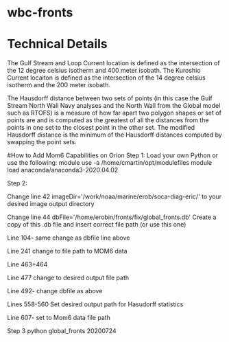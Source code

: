 # wbc-fronts


# Technical Details
The Gulf Stream and Loop Current location is defined as the intersection of the 12 degree celsius isotherm and 400 meter isobath.
The Kuroshio Current locaiton is defined as the intersection of the 14 degree celsius isotherm and the 200 meter isobath.

The Hausdorff distance between two sets of points (in this case the Gulf Stream North Wall Navy analyses and the North Wall from the Global model such as RTOFS) is a measure of how far apart two polygon shapes or set of points are and is computed as the greatest of all the distances from the points in one set to the closest point in the other set. The modified Hausdorff distance is the minimum of the Hausdorff distances computed by swapping the point sets. 

#How to Add Mom6 Capabilities on Orion
Step 1: Load your own Python or use the following:
             module use -a /home/cmartin/opt/modulefiles
     module load anaconda/anaconda3-2020.04.02

Step 2: 

Change line 42 imageDir='/work/noaa/marine/erob/soca-diag-eric/' to your desired image output directory 

Change line 44 dbFile='/home/erobin/fronts/fix/global_fronts.db'  Create a copy of this .db file and insert correct file path (or use this one)

Line 104- same change as dbfile line above

Line 241 change to file path to MOM6 data

Line 463+464 

Line 477 change to desired output file path

Line 492- change dbfile as above

Lines 558-560
Set desired output path for Hasudorff statistics

Line 607- set to Mom6 data file path

Step 3
python global_fronts 20200724